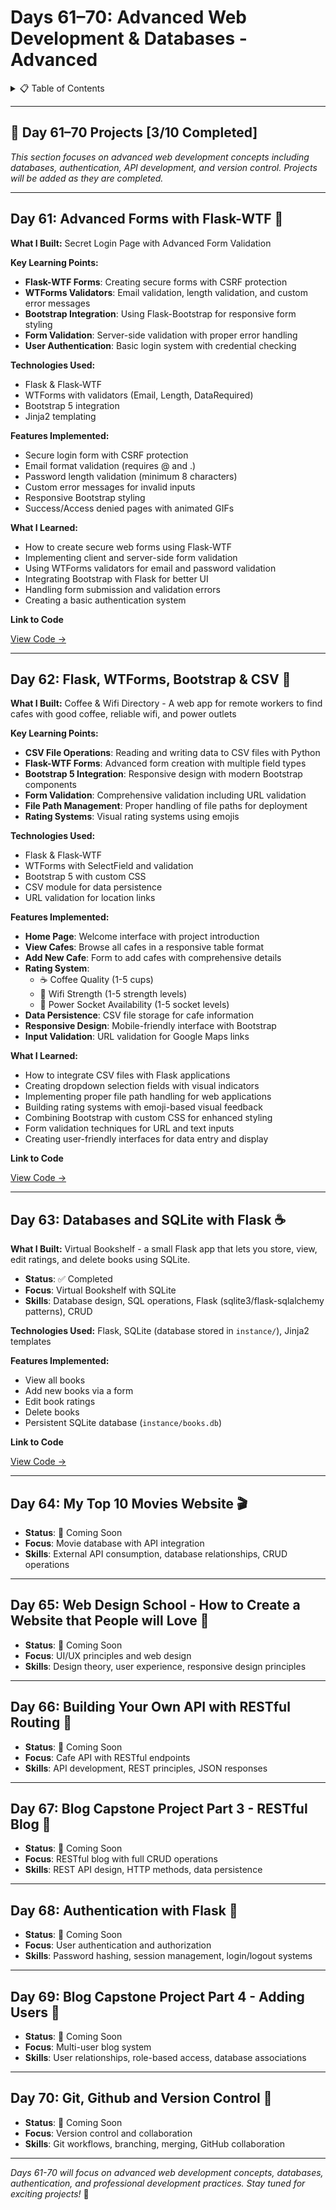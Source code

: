 <a name="day-61-70"></a>

# Days 61–70: Advanced Web Development & Databases - Advanced

<details>
<summary>📋 Table of Contents</summary>

- [Days 61–70: Advanced Web Development & Databases - Advanced](#days-6170-advanced-web-development--databases---advanced)
  - [Day 61: Advanced Forms with Flask-WTF 📝](#day-61-advanced-forms-with-flask-wtf-)
  - [Day 62: Flask, WTForms, Bootstrap & CSV 💼](#day-62-flask-wtforms-bootstrap--csv-)
  - [Day 63: Databases and SQLite with Flask ☕](#day-63-databases-and-sqlite-with-flask-)
  - [Day 64: My Top 10 Movies Website 🎬](#day-64-my-top-10-movies-website-)
  - [Day 65: Web Design School - How to Create a Website that People will Love 🎨](#day-65-web-design-school---how-to-create-a-website-that-people-will-love-)
  - [Day 66: Building Your Own API with RESTful Routing 🔌](#day-66-building-your-own-api-with-restful-routing-)
  - [Day 67: Blog Capstone Project Part 3 - RESTful Blog 📚](#day-67-blog-capstone-project-part-3---restful-blog-)
  - [Day 68: Authentication with Flask 🔐](#day-68-authentication-with-flask-)
  - [Day 69: Blog Capstone Project Part 4 - Adding Users 👥](#day-69-blog-capstone-project-part-4---adding-users-)
  - [Day 70: Git, Github and Version Control 📊](#day-70-git-github-and-version-control-)

</details>

---

## 📅 Day 61–70 Projects [3/10 Completed]

*This section focuses on advanced web development concepts including databases, authentication, API development, and version control. Projects will be added as they are completed.*

---

<a name="day-61-advanced-forms-with-flask-wtf"></a>

## Day 61: Advanced Forms with Flask-WTF 📝

**What I Built:** Secret Login Page with Advanced Form Validation

**Key Learning Points:**
- **Flask-WTF Forms**: Creating secure forms with CSRF protection
- **WTForms Validators**: Email validation, length validation, and custom error messages
- **Bootstrap Integration**: Using Flask-Bootstrap for responsive form styling
- **Form Validation**: Server-side validation with proper error handling
- **User Authentication**: Basic login system with credential checking

**Technologies Used:**
- Flask & Flask-WTF
- WTForms with validators (Email, Length, DataRequired)
- Bootstrap 5 integration
- Jinja2 templating

**Features Implemented:**
- Secure login form with CSRF protection
- Email format validation (requires @ and .)
- Password length validation (minimum 8 characters)
- Custom error messages for invalid inputs
- Responsive Bootstrap styling
- Success/Access denied pages with animated GIFs

**What I Learned:**
- How to create secure web forms using Flask-WTF
- Implementing client and server-side form validation
- Using WTForms validators for email and password validation
- Integrating Bootstrap with Flask for better UI
- Handling form submission and validation errors
- Creating a basic authentication system

**Link to Code**

[View Code →](Day61/main.py)

---

<a name="day-62-flask-wtforms-bootstrap--csv"></a>

## Day 62: Flask, WTForms, Bootstrap & CSV 💼

**What I Built:** Coffee & Wifi Directory - A web app for remote workers to find cafes with good coffee, reliable wifi, and power outlets

**Key Learning Points:**
- **CSV File Operations**: Reading and writing data to CSV files with Python
- **Flask-WTF Forms**: Advanced form creation with multiple field types
- **Bootstrap 5 Integration**: Responsive design with modern Bootstrap components
- **Form Validation**: Comprehensive validation including URL validation
- **File Path Management**: Proper handling of file paths for deployment
- **Rating Systems**: Visual rating systems using emojis

**Technologies Used:**
- Flask & Flask-WTF
- WTForms with SelectField and validation
- Bootstrap 5 with custom CSS
- CSV module for data persistence
- URL validation for location links

**Features Implemented:**
- **Home Page**: Welcome interface with project introduction
- **View Cafes**: Browse all cafes in a responsive table format
- **Add New Cafe**: Form to add cafes with comprehensive details
- **Rating System**: 
  - ☕ Coffee Quality (1-5 cups)
  - 💪 Wifi Strength (1-5 strength levels) 
  - 🔌 Power Socket Availability (1-5 socket levels)
- **Data Persistence**: CSV file storage for cafe information
- **Responsive Design**: Mobile-friendly interface with Bootstrap
- **Input Validation**: URL validation for Google Maps links

**What I Learned:**
- How to integrate CSV files with Flask applications
- Creating dropdown selection fields with visual indicators
- Implementing proper file path handling for web applications
- Building rating systems with emoji-based visual feedback
- Combining Bootstrap with custom CSS for enhanced styling
- Form validation techniques for URL and text inputs
- Creating user-friendly interfaces for data entry and display

**Link to Code**

[View Code →](Day62/coffee-and-wifi/main.py)

---

<a name="day-63-databases-and-sqlite-with-flask"></a>

## Day 63: Databases and SQLite with Flask ☕

**What I Built:** Virtual Bookshelf - a small Flask app that lets you store, view, edit ratings, and delete books using SQLite.

- **Status**: ✅ Completed
- **Focus**: Virtual Bookshelf with SQLite
- **Skills**: Database design, SQL operations, Flask (sqlite3/flask-sqlalchemy patterns), CRUD

**Technologies Used:** Flask, SQLite (database stored in `instance/`), Jinja2 templates

**Features Implemented:**
- View all books
- Add new books via a form
- Edit book ratings
- Delete books
- Persistent SQLite database (`instance/books.db`)

**Link to Code**

[View Code →](Day63/main.py)

---

<a name="day-64-my-top-10-movies-website"></a>

## Day 64: My Top 10 Movies Website 🎬

- **Status**: 🚧 Coming Soon
- **Focus**: Movie database with API integration
- **Skills**: External API consumption, database relationships, CRUD operations

---

<a name="day-65-web-design-school"></a>

## Day 65: Web Design School - How to Create a Website that People will Love 🎨

- **Status**: 🚧 Coming Soon
- **Focus**: UI/UX principles and web design
- **Skills**: Design theory, user experience, responsive design principles

---

<a name="day-66-building-your-own-api"></a>

## Day 66: Building Your Own API with RESTful Routing 🔌

- **Status**: 🚧 Coming Soon
- **Focus**: Cafe API with RESTful endpoints
- **Skills**: API development, REST principles, JSON responses

---

<a name="day-67-blog-capstone-project-part-3"></a>

## Day 67: Blog Capstone Project Part 3 - RESTful Blog 📰

- **Status**: 🚧 Coming Soon
- **Focus**: RESTful blog with full CRUD operations
- **Skills**: REST API design, HTTP methods, data persistence

---

<a name="day-68-authentication-with-flask"></a>

## Day 68: Authentication with Flask 🔐

- **Status**: 🚧 Coming Soon
- **Focus**: User authentication and authorization
- **Skills**: Password hashing, session management, login/logout systems

---

<a name="day-69-blog-capstone-project-part-4"></a>

## Day 69: Blog Capstone Project Part 4 - Adding Users 👥

- **Status**: 🚧 Coming Soon
- **Focus**: Multi-user blog system
- **Skills**: User relationships, role-based access, database associations

---

<a name="day-70-git-github-and-version-control"></a>

## Day 70: Git, Github and Version Control 🔄

- **Status**: 🚧 Coming Soon
- **Focus**: Version control and collaboration
- **Skills**: Git workflows, branching, merging, GitHub collaboration

---

*Days 61-70 will focus on advanced web development concepts, databases, authentication, and professional development practices. Stay tuned for exciting projects!* 🚀
